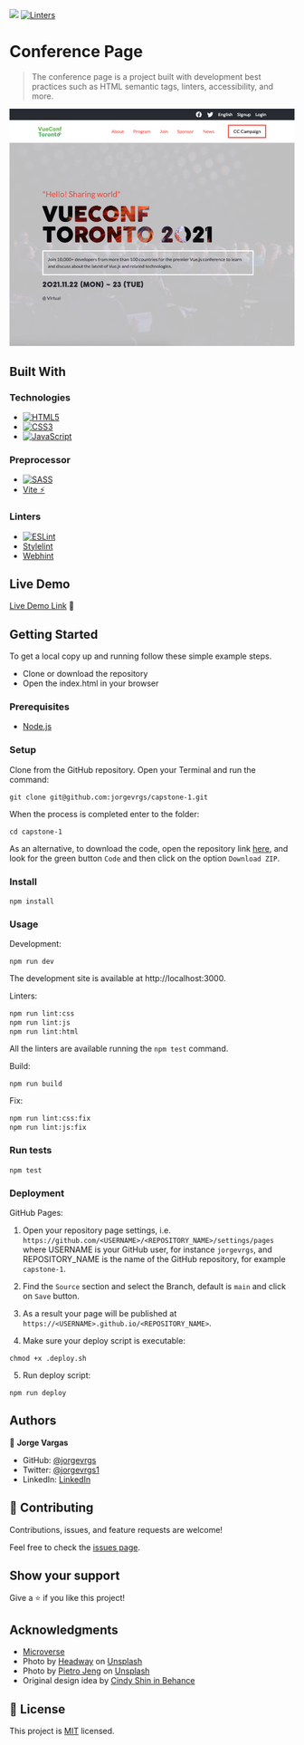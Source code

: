 ![](https://img.shields.io/badge/Microverse-blueviolet) [![Linters](https://github.com/jorgevrgs/capstone-1/actions/workflows/linters.yml/badge.svg)](https://github.com/jorgevrgs/capstone-1/actions/workflows/linters.yml)

# Conference Page

> The conference page is a project built with development best practices such as HTML semantic tags, linters, accessibility, and more.

![screenshot](./preview.png)

## Built With

### Technologies

- [![HTML5](https://img.shields.io/badge/html5-%23E34F26.svg?style=for-the-badge&logo=html5&logoColor=white)](https://developer.mozilla.org/en-US/docs/Web/HTML)
- [![CSS3](https://img.shields.io/badge/css3-%231572B6.svg?style=for-the-badge&logo=css3&logoColor=white)](https://developer.mozilla.org/en-US/docs/Web/CSS)
- [![JavaScript](https://img.shields.io/badge/javascript-%23323330.svg?style=for-the-badge&logo=javascript&logoColor=%23F7DF1E)](https://developer.mozilla.org/en-US/docs/Web/JavaScript)

### Preprocessor

- [![SASS](https://img.shields.io/badge/SASS-hotpink.svg?style=for-the-badge&logo=SASS&logoColor=white)](https://sass-lang.com/)
- [Vite ⚡](https://vitejs.dev/)

### Linters

- [![ESLint](https://img.shields.io/badge/ESLint-4B3263?style=for-the-badge&logo=eslint&logoColor=white)](https://eslint.org/)
- [Stylelint](https://stylelint.io/)
- [Webhint](https://webhint.io/docs/user-guide/)

## Live Demo

[Live Demo Link](https://jorgevrgs.github.io/capstone-1/) 🔗

## Getting Started

To get a local copy up and running follow these simple example steps.

- Clone or download the repository
- Open the index.html in your browser

### Prerequisites

- [Node.js](https://nodejs.org/en/download/)

### Setup

Clone from the GitHub repository. Open your Terminal and run the command:

```
git clone git@github.com:jorgevrgs/capstone-1.git
```

When the process is completed enter to the folder:

```
cd capstone-1
```

As an alternative, to download the code, open the repository link [here](https://github.com/jorgevrgs/capstone-1), and look for the green button `Code` and then click on the option `Download ZIP`.

### Install

```
npm install
```

### Usage

Development:

```
npm run dev
```

The development site is available at http://localhost:3000.

Linters:

```
npm run lint:css
npm run lint:js
npm run lint:html
```

All the linters are available running the `npm test` command.

Build:

```
npm run build
```

Fix:

```
npm run lint:css:fix
npm run lint:js:fix
```

### Run tests

```
npm test
```

### Deployment

GitHub Pages:

1. Open your repository page settings, i.e. `https://github.com/<USERNAME>/<REPOSITORY_NAME>/settings/pages` where USERNAME is your GitHub user, for instance `jorgevrgs`, and REPOSITORY_NAME is the name of the GitHub repository, for example `capstone-1`.

2. Find the `Source` section and select the Branch, default is `main` and click on `Save` button.

3. As a result your page will be published at `https://<USERNAME>.github.io/<REPOSITORY_NAME>`.

4. Make sure your deploy script is executable:

```
chmod +x .deploy.sh
```

5. Run deploy script:

```
npm run deploy
```

## Authors

👤 **Jorge Vargas**

- GitHub: [@jorgevrgs](https://github.com/jorgevrgs)
- Twitter: [@jorgevrgs1](https://twitter.com/jorgevrgs1)
- LinkedIn: [LinkedIn](https://linkedin.com/in/jevargaslarrota)

## 🤝 Contributing

Contributions, issues, and feature requests are welcome!

Feel free to check the [issues page](../../issues/).

## Show your support

Give a ⭐️ if you like this project!

## Acknowledgments

- [Microverse](https://www.microverse.org/)
- Photo by [Headway](https://unsplash.com/@headwayio?utm_source=unsplash&utm_medium=referral&utm_content=creditCopyText) on [Unsplash](https://unsplash.com/s/photos/conference?utm_source=unsplash&utm_medium=referral&utm_content=creditCopyText)
- Photo by [Pietro Jeng](https://unsplash.com/@pietrozj?utm_source=unsplash&utm_medium=referral&utm_content=creditCopyText) on [Unsplash](https://unsplash.com/s/photos/world-orange?utm_source=unsplash&utm_medium=referral&utm_content=creditCopyText)
- Original design idea by [Cindy Shin in Behance](https://www.behance.net/adagio07)

## 📝 License

This project is [MIT](./LICENSE.md) licensed.

